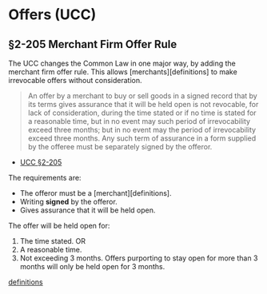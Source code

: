# Offers (UCC)

## §2-205 Merchant Firm Offer Rule
The UCC changes the Common Law in one major way, by adding the merchant firm offer rule.  This allows [merchants][definitions] to make irrevocable offers without consideration. 

> An offer by a merchant to buy or sell goods in a signed record that by its terms gives assurance that it will be held open is not revocable, for lack of consideration, during the time stated or if no time is stated for a reasonable time, but in no event may such period of irrevocability exceed three months; but in no event may the period of irrevocability exceed three months. Any such term of assurance in a form supplied by the offeree must be separately signed by the offeror.

- [UCC §2-205](http://www.law.cornell.edu/ucc/2/article2.htm#s2-205)

The requirements are:

- The offeror must be a [merchant][definitions].
- Writing **signed** by the offeror.
- Gives assurance that it will be held open.

The offer will be held open for:

1. The time stated. OR
2. A reasonable time. 
3. Not exceeding 3 months.  Offers purporting to stay open for more than 3 months will only be held open for 3 months.

[definitions](definitions.markdown)
